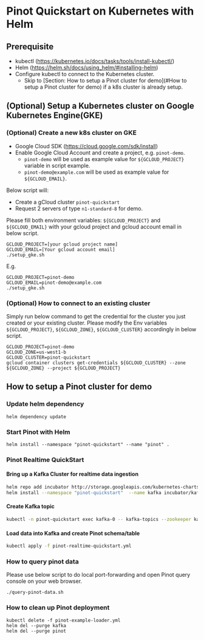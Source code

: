 <!--

    Licensed to the Apache Software Foundation (ASF) under one
    or more contributor license agreements.  See the NOTICE file
    distributed with this work for additional information
    regarding copyright ownership.  The ASF licenses this file
    to you under the Apache License, Version 2.0 (the
    "License"); you may not use this file except in compliance
    with the License.  You may obtain a copy of the License at

      http://www.apache.org/licenses/LICENSE-2.0

    Unless required by applicable law or agreed to in writing,
    software distributed under the License is distributed on an
    "AS IS" BASIS, WITHOUT WARRANTIES OR CONDITIONS OF ANY
    KIND, either express or implied.  See the License for the
    specific language governing permissions and limitations
    under the License.

-->
# Pinot Quickstart on Kubernetes with Helm

## Prerequisite
- kubectl (https://kubernetes.io/docs/tasks/tools/install-kubectl/)
- Helm (https://helm.sh/docs/using_helm/#installing-helm)
- Configure kubectl to connect to the Kubernetes cluster.
  - Skip to [Section: How to setup a Pinot cluster for demo](#How to setup a Pinot cluster for demo) if a k8s cluster is already setup.


## (Optional) Setup a Kubernetes cluster on Google Kubernetes Engine(GKE)
### (Optional) Create a new k8s cluster on GKE
- Google Cloud SDK (https://cloud.google.com/sdk/install)
- Enable Google Cloud Account and create a project, e.g. `pinot-demo`.
  - `pinot-demo` will be used as example value for `${GCLOUD_PROJECT}` variable in script example.
  - `pinot-demo@example.com` will be used as example value for `${GCLOUD_EMAIL}`.

Below script will:
- Create a gCloud cluster `pinot-quickstart`
- Request 2 servers of type `n1-standard-8` for demo.

Please fill both environment variables: `${GCLOUD_PROJECT}` and `${GCLOUD_EMAIL}` with your gcloud project and gcloud account email in below script.
```
GCLOUD_PROJECT=[your gcloud project name]
GCLOUD_EMAIL=[Your gcloud account email]
./setup_gke.sh
```

E.g.
```
GCLOUD_PROJECT=pinot-demo
GCLOUD_EMAIL=pinot-demo@example.com
./setup_gke.sh
```

### (Optional) How to connect to an existing cluster
Simply run below command to get the credential for the cluster you just created or your existing cluster.
Please modify the Env variables `${GCLOUD_PROJECT}`, `${GCLOUD_ZONE}`, `${GCLOUD_CLUSTER}` accordingly in below script.
```
GCLOUD_PROJECT=pinot-demo
GCLOUD_ZONE=us-west1-b
GCLOUD_CLUSTER=pinot-quickstart
gcloud container clusters get-credentials ${GCLOUD_CLUSTER} --zone ${GCLOUD_ZONE} --project ${GCLOUD_PROJECT}
```

## How to setup a Pinot cluster for demo

### Update helm dependency
```
helm dependency update
```

### Start Pinot with Helm
```
helm install --namespace "pinot-quickstart" --name "pinot" .
```

###  Pinot Realtime QuickStart

#### Bring up a Kafka Cluster for realtime data ingestion
```bash
helm repo add incubator http://storage.googleapis.com/kubernetes-charts-incubator
helm install --namespace "pinot-quickstart"  --name kafka incubator/kafka
```

#### Create Kafka topic
```bash
kubectl -n pinot-quickstart exec kafka-0 -- kafka-topics --zookeeper kafka-zookeeper:2181 --topic flights-realtime --create --partitions 1 --replication-factor 1
```

#### Load data into Kafka and create Pinot schema/table
```bash
kubectl apply -f pinot-realtime-quickstart.yml
```

### How to query pinot data

Please use below script to do local port-forwarding and open Pinot query console on your web browser.
```
./query-pinot-data.sh
```

### How to clean up Pinot deployment
```
kubectl delete -f pinot-example-loader.yml
helm del --purge kafka
helm del --purge pinot
```
